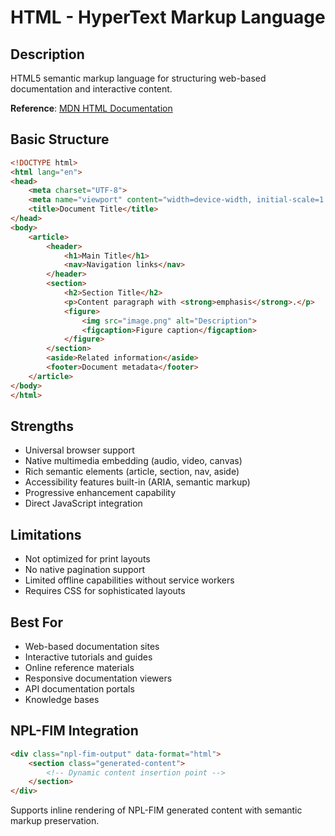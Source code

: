 # HTML - HyperText Markup Language

## Description
HTML5 semantic markup language for structuring web-based documentation and interactive content.

**Reference**: [MDN HTML Documentation](https://developer.mozilla.org/en-US/docs/Web/HTML)

## Basic Structure
```html
<!DOCTYPE html>
<html lang="en">
<head>
    <meta charset="UTF-8">
    <meta name="viewport" content="width=device-width, initial-scale=1.0">
    <title>Document Title</title>
</head>
<body>
    <article>
        <header>
            <h1>Main Title</h1>
            <nav>Navigation links</nav>
        </header>
        <section>
            <h2>Section Title</h2>
            <p>Content paragraph with <strong>emphasis</strong>.</p>
            <figure>
                <img src="image.png" alt="Description">
                <figcaption>Figure caption</figcaption>
            </figure>
        </section>
        <aside>Related information</aside>
        <footer>Document metadata</footer>
    </article>
</body>
</html>
```

## Strengths
- Universal browser support
- Native multimedia embedding (audio, video, canvas)
- Rich semantic elements (article, section, nav, aside)
- Accessibility features built-in (ARIA, semantic markup)
- Progressive enhancement capability
- Direct JavaScript integration

## Limitations
- Not optimized for print layouts
- No native pagination support
- Limited offline capabilities without service workers
- Requires CSS for sophisticated layouts

## Best For
- Web-based documentation sites
- Interactive tutorials and guides
- Online reference materials
- Responsive documentation viewers
- API documentation portals
- Knowledge bases

## NPL-FIM Integration
```html
<div class="npl-fim-output" data-format="html">
    <section class="generated-content">
        <!-- Dynamic content insertion point -->
    </section>
</div>
```

Supports inline rendering of NPL-FIM generated content with semantic markup preservation.